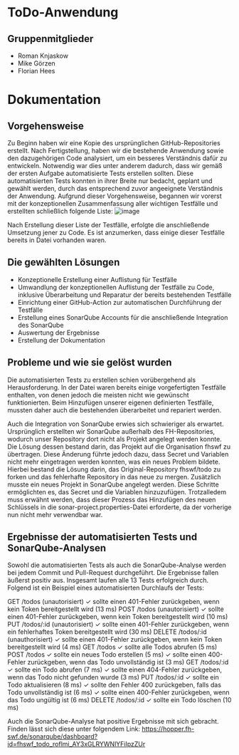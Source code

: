 # ToDo-Anwendung

## Gruppenmitglieder
- Roman Knjaskow
- Mike Görzen
- Florian Hees

# Dokumentation

## Vorgehensweise
Zu Beginn haben wir eine Kopie des ursprünglichen GitHub-Repositories erstellt. Nach Fertigstellung, haben wir die bestehende Anwendung sowie den dazugehörigen Code analysiert, um ein besseres Verständnis dafür zu entwickeln. Notwendig war dies unter anderem dadurch, dass wir gemäß der ersten Aufgabe automatisierte Tests erstellen sollten. Diese automatisierten Tests konnten in ihrer Breite nur bedacht, geplant und gewählt werden, durch das entsprechend zuvor angeeignete Verständnis der Anwendung. Aufgrund dieser Vorgehensweise, begannen wir vorerst mit der konzeptionellen Zusammenfassung aller wichtigen Testfälle und erstellten schließlich folgende Liste:
![image](https://github.com/fhswf/todo_roflme/assets/60848726/9281c3c1-5d29-4169-b46d-f89f5a1d59df)

Nach Erstellung dieser Liste der Testfälle, erfolgte die anschließende Umsetzung jener zu Code. Es ist anzumerken, dass einige dieser Testfälle bereits in Datei vorhanden waren.

## Die gewählten Lösungen
- Konzeptionelle Erstellung einer Auflistung für Testfälle
- Umwandlung der konzeptionellen Auflistung der Testfälle zu Code, inklusive Überarbeitung und Reparatur der bereits bestehenden Testfälle
- Einrichtung einer GitHub-Action zur automatischen Durchführung der Testfälle
- Erstellung eines SonarQube Accounts für die anschließende Integration des SonarQube
- Auswertung der Ergebnisse
- Erstellung der Dokumentation

## Probleme und wie sie gelöst wurden
Die automatisierten Tests zu erstellen schien vorübergehend als Herausforderung. In der Datei waren bereits einige vorgefertigten Testfälle enthalten, von denen jedoch die meisten nicht wie gewünscht funktionierten. Beim Hinzufügen unserer eigenen definierten Testfälle, mussten daher auch die bestehenden überarbeitet und repariert werden. 

Auch die Integration von SonarQube erwies sich schwieriger als erwartet. Ursprünglich erstellten wir SonarQube außerhalb des FH-Repositories, wodurch unser Repository dort nicht als Projekt angelegt werden konnte. Die Lösung dessen bestand darin, das Projekt auf die Organisation fhswf zu übertragen. Diese Änderung führte jedoch dazu, dass Secret und Variablen nicht mehr eingetragen werden konnten, was ein neues Problem bildete. Hierbei bestand die Lösung darin, das Original-Repository fhswf/todo zu forken und das fehlerhafte Repository in das neue zu mergen. Zusätzlich musste ein neues Projekt in SonarQube angelegt werden. Diese Schritte ermöglichten es, das Secret und die Variablen hinzuzufügen. Trotzalledem muss erwähnt werden, dass dieser Prozess das Hinzufügen des neuen Schlüssels in die sonar-project.properties-Datei erforderte, da der vorherige nun nicht mehr verwendbar war.

## Ergebnisse der automatisierten Tests und SonarQube-Analysen
Sowohl die automatisierten Tests als auch die SonarQube-Analyse werden bei jedem Commit und Pull-Request durchgeführt. Die Ergebnisse fallen äußerst positiv aus. Insgesamt laufen alle 13 Tests erfolgreich durch. Folgend ist ein Beispiel eines automatisierten Durchlaufs der Tests:

GET /todos (unautorisiert)
  ✓ sollte einen 401-Fehler zurückgeben, wenn kein Token bereitgestellt wird (13 ms)
POST /todos (unautorisiert)
  ✓ sollte einen 401-Fehler zurückgeben, wenn kein Token bereitgestellt wird (10 ms)
PUT /todos/:id (unautorisiert)
  ✓ sollte einen 401-Fehler zurückgeben, wenn ein fehlerhaftes Token bereitgestellt wird (30 ms)
DELETE /todos/:id (unauthorisiert)
  ✓ sollte einen 401-Fehler zurückgeben, wenn kein Token bereitgestellt wird (4 ms)
GET /todos
  ✓ sollte alle Todos abrufen (5 ms)
POST /todos
  ✓ sollte ein neues Todo erstellen (5 ms)
  ✓ sollte einen 400-Fehler zurückgeben, wenn das Todo unvollständig ist (3 ms)
GET /todos/:id
  ✓ sollte ein Todo abrufen (7 ms)
  ✓ sollte einen 404-Fehler zurückgeben, wenn das Todo nicht gefunden wurde (3 ms)
PUT /todos/:id
  ✓ sollte ein Todo aktualisieren (8 ms)
  ✓ sollte den Fehler 400 zurückgeben, falls das Todo unvollständig ist (6 ms)
  ✓ sollte einen 400-Fehler zurückgeben, wenn das Todo ungültig ist (6 ms)
DELETE /todos/:id
  ✓ sollte ein Todo löschen (10 ms)

  Auch die SonarQube-Analyse hat positive Ergebnisse mit sich gebracht. Finden lässt sich diese unter folgendem Link:
  https://hopper.fh-swf.de/sonarqube/dashboard?id=fhswf_todo_roflmi_AY3xGLRYWNlYFiIpzZUr
